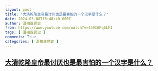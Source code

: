 ```yaml
---
layout: post
title: "大清乾隆皇帝最讨厌也是最害怕的一个汉字是什么？"
date: 2024-05-08T15:48:40.000Z
author: 温相说党史
from: https://www.youtube.com/watch?v=449IGPq5LFI
tags: [ 温相说党史 ]
comments: True
categories: [ 温相说党史 ]
---
```

<!--1715183320000-->
[大清乾隆皇帝最讨厌也是最害怕的一个汉字是什么？](https://www.youtube.com/watch?v=449IGPq5LFI)
------

<div>

</div>
